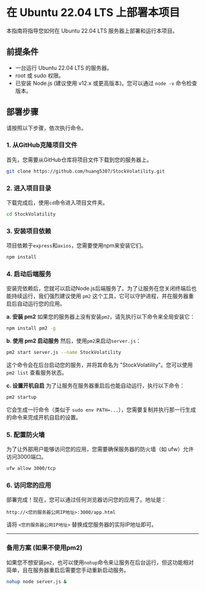 # 在 Ubuntu 22.04 LTS 上部署本项目

本指南将指导您如何在 Ubuntu 22.04 LTS 服务器上部署和运行本项目。

## 前提条件

- 一台运行 Ubuntu 22.04 LTS 的服务器。
- root 或 sudo 权限。
- 已安装 Node.js (建议使用 v12.x 或更高版本)。您可以通过 `node -v` 命令检查版本。

## 部署步骤

请按照以下步骤，依次执行命令。

### 1. 从GitHub克隆项目文件

首先，您需要从GitHub仓库将项目文件下载到您的服务器上。

```sh
git clone https://github.com/huang5307/StockVolatility.git
```

### 2. 进入项目目录

下载完成后，使用`cd`命令进入项目文件夹。

```sh
cd StockVolatility
```

### 3. 安装项目依赖

项目依赖于`express`和`axios`，您需要使用npm来安装它们。

```sh
npm install
```

### 4. 启动后端服务

安装完依赖后，您就可以启动Node.js后端服务了。为了让服务在您关闭终端后也能持续运行，我们强烈建议使用 `pm2` 这个工具，它可以守护进程，并在服务器重启后自动运行您的应用。

**a. 安装 pm2**
如果您的服务器上没有安装`pm2`，请先执行以下命令来全局安装它：
```sh
npm install pm2 -g
```

**b. 使用 pm2 启动服务**
然后，使用`pm2`来启动`server.js`：
```sh
pm2 start server.js --name StockVolatility
```
这个命令会在后台启动您的服务，并将其命名为 "StockVolatility"。您可以使用 `pm2 list` 查看服务状态。

**c. 设置开机自启**
为了让服务在服务器重启后也能自动运行，执行以下命令：
```sh
pm2 startup
```
它会生成一行命令（类似于 `sudo env PATH=...`），您需要复制并执行那一行生成的命令来完成开机自启的设置。

### 5. 配置防火墙

为了让外部用户能够访问您的应用，您需要确保服务器的防火墙（如 ufw）允许访问3000端口。

```sh
ufw allow 3000/tcp
```

### 6. 访问您的应用

部署完成！现在，您可以通过任何浏览器访问您的应用了。地址是：

`http://<您的服务器公网IP地址>:3000/app.html`

请将 `<您的服务器公网IP地址>` 替换成您服务器的实际IP地址即可。

---

### 备用方案 (如果不使用pm2)

如果您不想安装`pm2`，也可以使用`nohup`命令来让服务在后台运行，但这功能相对简单，且在服务器重启后需要您手动重新启动服务。

```sh
nohup node server.js &
```